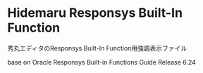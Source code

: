 # Hidemaru Responsys Built-In Function
秀丸エディタのResponsys Built-In Function用強調表示ファイル

base on Oracle Responsys Built-in Functions Guide Release 6.24
